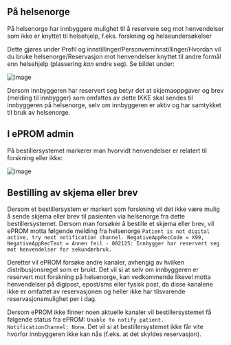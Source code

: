 
## På helsenorge

På helsenorge har innbyggere mulighet til å reservere seg mot henvendelser som ikke er knyttet til helsehjelp, f.eks. forskning og helseundersøkelser

Dette gjøres under Profil og innstillinger/Personverninnstillinger/Hvordan vil du bruke helsenorge/Reservasjon mot henvendelser knyttet til andre formål enn helsehjelp (plassering *kan* endre seg). Se bildet under:

![image](https://github.com/HemitSystemutvikling/ePROM/assets/45993495/fe666a49-c5e7-44cf-8411-065cad7c6534)

Dersom innbyggeren har reservert seg betyr det at skjemaoppgaver og brev (melding til innbygger) som omfattes av dette IKKE skal sendes til innbyggeren på helsenorge, selv om innbyggeren er aktiv og har samtykket til bruk av helsenorge.

## I ePROM admin

På bestillersystemet markerer man hvorvidt henvendelser er relatert til forskning eller ikke:

![image](https://github.com/HemitSystemutvikling/ePROM/assets/45993495/41ff6093-c78d-4ca6-a41b-8e986a6356b3)


## Bestilling av skjema eller brev 

Dersom et bestillersystem er markert som forskning vil det ikke være mulig å sende skjema eller brev til pasienten via helsenorge fra dette bestillersystemet. 
Dersom man forsøker å bestille et skjema eller brev, vil ePROM motta følgende melding fra helsenorge `Patient is not digital active, try next notification channel. NegativeAppRecCode = X99, NegativeAppRecText = Annen feil - 002125: Innbygger har reservert seg mot henvendelser for sekundærbruk.` 

Deretter vil ePROM forsøke andre kanaler, avhengig av hvilken distribusjonsregel som er brukt.
Det vil si at selv om innbyggeren er reservert mot forskning på helsenorge, kan vedkommende likevel motta henvendelser på digipost, epost/sms eller fysisk post, da disse kanalene ikke er omfattet av reservasjonen og heller ikke har tilsvarende reservasjonsmulighet per i dag.


Dersom ePROM ikke finner noen aktuelle kanaler vil bestillersystemet få følgende status fra ePROM: `Unable to notify patient. NotificationChannel: None`. Det vil si at bestillersystemet ikke får vite hvorfor innbyggeren ikke kan nås (f.eks. at det skyldes reservasjon).  

